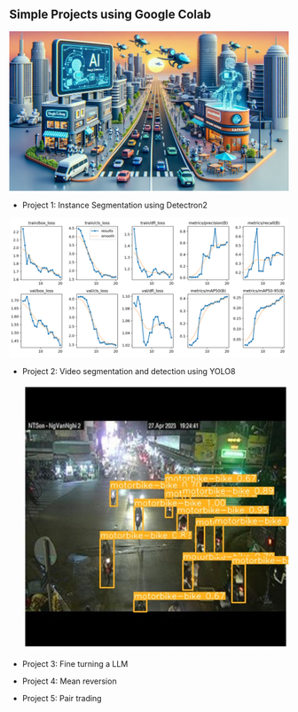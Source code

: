 ## Simple Projects using Google Colab

![alt-text](colab.png "AI")


- Project 1: Instance Segmentation using Detectron2
  
![alt-text](results.png "AI")
  
- Project 2: Video segmentation and detection using YOLO8
  
  ![alt-text](im_seg.png "AI")
  
- Project 3: Fine turning a LLM
- Project 4: Mean reversion
- Project 5: Pair trading

